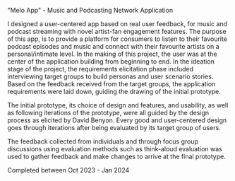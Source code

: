 "Melo App" - Music and Podcasting Network Application

I designed a user-centered app based on real user feedback, for music and podcast streaming with novel artist-fan engagement features.
The purpose of this app, is to provide a platform for consumers to listen to their favourite podcast episodes and music and connect with their favourite artists on a personal/intimate level. 
In the making of this project, the user was at the center of the application building from beginning to end. In the ideation stage of the project, the requirements elicitation phase included interviewing target groups to build personas and user scenario stories. Based on the feedback received from the target groups, the application requirements were laid down, guiding the drawing of the initial prototype.

The initial prototype, its choice of design and features, and usability, as well as following iterations of the prototype, were all guided by the design process as elicited by David Benyon. Every good and user-centered design goes through iterations after being evaluated by its target group of users. 

The feedback collected from individuals and through focus group discussions using evaluation methods such as think-aloud evaluation was used to gather feedback and make changes to arrive at the final prototype.

Completed between Oct 2023 - Jan 2024
